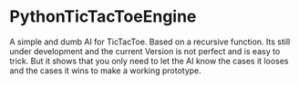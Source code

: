 # PythonTicTacToeEngine
A simple and dumb AI for TicTacToe. Based on a recursive function.
Its still under development and the current Version is not perfect and is easy to trick.
But it shows that you only need to let the AI know the cases it looses and the cases it wins to make a working prototype.
